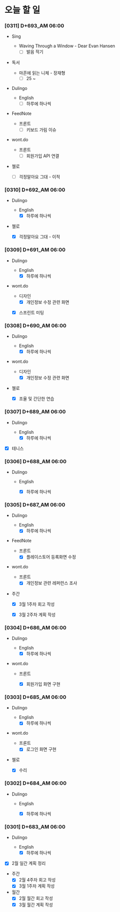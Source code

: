 # 오늘 할 일

### [0311] D+693_AM 06:00

- Sing

  - Waving Through a Window - Dear Evan Hansen
    - [ ] 발음 적기
- 독서

  - 마흔에 읽는 니체 - 장재형
    - [ ] 25 ~
- Dulingo

  - English
    - [ ] 하루에 하나씩
- FeedNote

  - 프론트
    - [ ] 키보드 가림 이슈
- wont.do
  - 프론트
    - [ ] 회원가입 API 연결
- 첼로
  - [ ] 걱정말아요 그대 - 이적



### [0310] D+692_AM 06:00

- Dulingo

  - English
    - [x] 하루에 하나씩
- 첼로
  - [x] 걱정말아요 그대 - 이적



### [0309] D+691_AM 06:00

- Dulingo

  - English
    - [x] 하루에 하나씩
- wont.do
  - 디자인
    - [x] 개인정보 수정 관련 화면
  - [x] 스프린트 미팅



### [0308] D+690_AM 06:00

- Dulingo

  - English
    - [x] 하루에 하나씩
- wont.do
  - 디자인
    - [x] 개인정보 수정 관련 화면
- 첼로
  - [x] 조율 및 간단한 연습



### [0307] D+689_AM 06:00

- Dulingo

  - English
    - [x] 하루에 하나씩
- [x] 테니스



### [0306] D+688_AM 06:00

- Dulingo

  - English
    - [x] 하루에 하나씩



### [0305] D+687_AM 06:00

- Dulingo

  - English
    - [x] 하루에 하나씩
- FeedNote

  - 프론트
    - [x] 플레이스토어 등록화면 수정
- wont.do
  - 프론트
    - [x] 개인정보 관련 레퍼런스 조사

- 주간
  - [x] 3월 1주차 회고 작성
  - [x] 3월 2주차 계획 작성



### [0304] D+686_AM 06:00

- Dulingo

  - English
    - [x] 하루에 하나씩
- wont.do
  - 프론트
    - [x] 회원가입 화면 구현



### [0303] D+685_AM 06:00

- Dulingo

  - English
    - [x] 하루에 하나씩
- wont.do
  - 프론트
    - [x] 로그인 화면 구현
- 첼로
  - [x] 수리




### [0302] D+684_AM 06:00

- Dulingo

  - English
    - [x] 하루에 하나씩



### [0301] D+683_AM 06:00

- Dulingo

  - English
    - [x] 하루에 하나씩
- [x] 2월 일간 계획 정리
- 주간
  - [x] 2월 4주차 회고 작성
  - [x] 3월 1주차 계획 작성
- 월간
  - [x] 2월 월간 회고 작성
  - [x] 3월 월간 계획 작성
